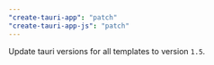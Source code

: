 ```yaml
---
"create-tauri-app": "patch"
"create-tauri-app-js": "patch"
---
```


Update tauri versions for all templates to version `1.5`.

